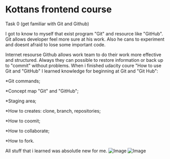 # Kottans frontend course

Task 0 (get familiar with Git and Github)

I got to know to myself that exist program "Git" and resource like "GitHub".
Git allows developer feel more sure at his work. Also he cans to experiment and doesnt afraid to lose some important code.


Internet resourse Github allows work team to do their work more effective and structured. Always they can possible to restore information or back up to "commit" without problems. 
When i finished udacity coure "How to use Git and "GitHub" I learned knowledge for beginning at Git and "Git Hub":


*Git commands;


*Concept map "Git" and "GitHub";

 
*Staging area;


*How to creates: clone, branch, repositories; 


*How to coomit;


*How to collaborate;


*How to fork.


All stuff that i learned was absolutle new for me. 
![Image](http://i.piccy.info/i9/b91b75862cc73572d9ba951719ea16b6/1510171994/140916/1194919/Screenshot_from_2017_11_08_17_07_10.png)
![Image](http://i.piccy.info/i9/a06add551f119068de9dba3c333daff5/1510172033/203420/1194919/Screenshot_from_2017_11_07_02_06_48.png)
